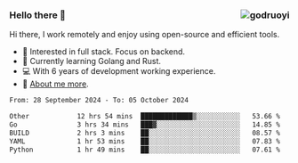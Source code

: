 ### Hello there 👋 <img align="right" src="https://github-readme-stats.vercel.app/api?username=godruoyi&show_icons=true" alt="godruoyi" />

Hi there, I work remotely and enjoy using open-source and efficient tools.

- 🔭 Interested in full stack. Focus on backend.
- 🌱 Currently learning Golang and Rust.
- 💻 With 6 years of development working experience.
- 👒 [About me more](https://godruoyi.com/posts/about-godruoyi).



<!--START_SECTION:waka-->

```txt
From: 28 September 2024 - To: 05 October 2024

Other            12 hrs 54 mins  █████████████▒░░░░░░░░░░░   53.66 %
Go               3 hrs 34 mins   ███▓░░░░░░░░░░░░░░░░░░░░░   14.85 %
BUILD            2 hrs 3 mins    ██░░░░░░░░░░░░░░░░░░░░░░░   08.57 %
YAML             1 hr 53 mins    ██░░░░░░░░░░░░░░░░░░░░░░░   07.83 %
Python           1 hr 49 mins    ██░░░░░░░░░░░░░░░░░░░░░░░   07.61 %
```

<!--END_SECTION:waka-->

